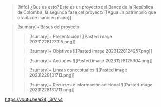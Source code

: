 


>[!info] ¿Qué es esto?
> Este es un proyecto del Banco de la República de Colombia, la segunda fase del proyecto [[Agua un patrimonio que circula de mano en mano]]



>[!sumary]+ Bases del proyecto
>
>>[!sumary]+ Presentación
>>![[Pasted image 20231228123315.png]]
>
>>[!sumary]+ Objetivos
>>![[Pasted image 20231228124257.png]]
>
>>[!sumary]+ Acciones
>>![[Pasted image 20231228125304.png]]
>
>>[!sumary]+ Líneas conceptuales
>> ![[Pasted image 20231228131713.png]]
>
>>[!sumary]+ Recursos e información adicional
>> ![[Pasted image 20231228131713.png]]





https://youtu.be/u24j_3rV_v4
